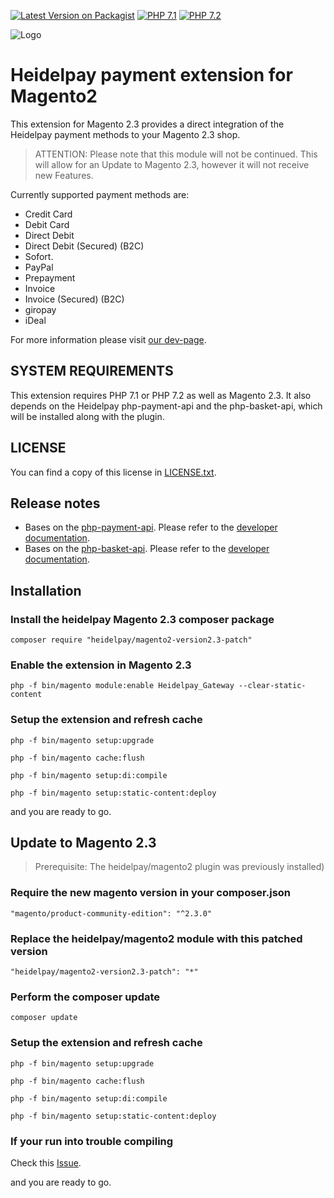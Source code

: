 [![Latest Version on Packagist](https://img.shields.io/packagist/v/heidelpay/magento2-version2.3-patch?style=flat-square)](https://packagist.org/packages/heidelpay/magento2)
[![PHP 7.1](https://img.shields.io/badge/php-7.1-blue.svg)](http://www.php.net)
[![PHP 7.2](https://img.shields.io/badge/php-7.2-blue.svg)](http://www.php.net)

![Logo](http://dev.heidelpay.com/devHeidelpay_400_180.jpg)

# Heidelpay payment extension for Magento2

This extension for Magento 2.3 provides a direct integration of the Heidelpay payment methods to your Magento 2.3 shop.
> ATTENTION: Please note that this module will not be continued. This will allow for an Update to Magento 2.3, however it will not receive new Features.

Currently supported payment methods are:
* Credit Card
* Debit Card
* Direct Debit
* Direct Debit (Secured) (B2C)
* Sofort.
* PayPal
* Prepayment
* Invoice
* Invoice (Secured) (B2C)
* giropay
* iDeal

For more information please visit [our dev-page](http://dev.heidelpay.com/magento2).

## SYSTEM REQUIREMENTS

This extension requires PHP 7.1 or PHP 7.2 as well as Magento 2.3.
It also depends on the Heidelpay php-payment-api and the php-basket-api, which will be installed along with the plugin.  

## LICENSE

You can find a copy of this license in [LICENSE.txt](LICENSE.txt).

## Release notes

*   Bases on the [php-payment-api](https://github.com/heidelpay/php-payment-api). Please refer to the [developer documentation](https://dev.heidelpay.com/PhpPaymentApi/).
*   Bases on the [php-basket-api](https://github.com/heidelpay/php-basket-api). Please refer to the [developer documentation](https://dev.heidelpay.com/php-composer-bundle/php-basket-api/).

## Installation

### Install the heidelpay Magento 2.3 composer package

```composer require "heidelpay/magento2-version2.3-patch"```

### Enable the extension in Magento 2.3

```php -f bin/magento module:enable Heidelpay_Gateway --clear-static-content```

### Setup the extension and refresh cache

```php -f bin/magento setup:upgrade```

```php -f bin/magento cache:flush```

```php -f bin/magento setup:di:compile```

```php -f bin/magento setup:static-content:deploy```

and you are ready to go.

## Update to Magento 2.3
> Prerequisite: The heidelpay/magento2 plugin was previously installed)

### Require the new magento version in your composer.json
```"magento/product-community-edition": "^2.3.0"```

### Replace the heidelpay/magento2 module with this patched version
```"heidelpay/magento2-version2.3-patch": "*"```

### Perform the composer update
```composer update```

### Setup the extension and refresh cache
```php -f bin/magento setup:upgrade```

```php -f bin/magento cache:flush```

```php -f bin/magento setup:di:compile```

```php -f bin/magento setup:static-content:deploy```

### If your run into trouble compiling
Check this [Issue](https://github.com/magento/magento2/issues/15441).

and you are ready to go.
